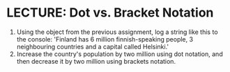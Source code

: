 # LECTURE: Dot vs. Bracket Notation
1. Using the object from the previous assignment, log a string like this to the 
console: 'Finland has 6 million finnish-speaking people, 3 neighbouring countries 
and a capital called Helsinki.'
2. Increase the country's population by two million using dot notation, and then 
decrease it by two million using brackets notation.
